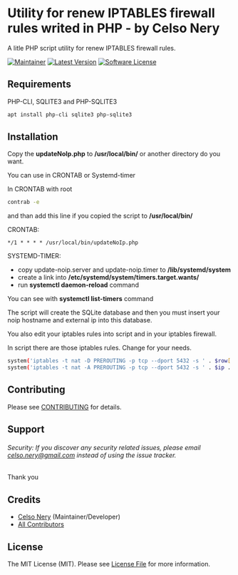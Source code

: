 # Utility for renew IPTABLES firewall rules writed in PHP - by Celso Nery
A litle PHP script utility for renew IPTABLES firewall rules.

[![Maintainer](http://img.shields.io/badge/maintainer-@celsonery-blue.svg?style=flat-square)](https://twitter.com/celsonery)
[![Latest Version](https://img.shields.io/github/release/celsonery/initials.svg?style=flat-square)](https://github.com/celsonery/noip-iptables-sync/releases)
[![Software License](https://img.shields.io/badge/license-MIT-brightgreen.svg?style=flat-square)](LICENSE)

## Requirements
PHP-CLI, SQLITE3 and PHP-SQLITE3

```bash
apt install php-cli sqlite3 php-sqlite3
```

## Installation

Copy the **updateNoIp.php** to **/usr/local/bin/** or another directory do you want.

You can use in CRONTAB or Systemd-timer

In CRONTAB with root
```bash
contrab -e
```
and than add this line if you copied the script to **/usr/local/bin/**

CRONTAB:
```crontab
*/1 * * * * /usr/local/bin/updateNoIp.php
```

SYSTEMD-TIMER:
- copy update-noip.server and update-noip.timer to **/lib/systemd/system**
- create a link into **/etc/systemd/system/timers.target.wants/**
- run **systemctl daemon-reload** command

You can see with **systemctl list-timers** command


The script will create the SQLite database and then you must insert your noip hostname and external ip into this database.

You also edit your iptables rules into script and in your iptables firewall.

In script there are those iptables rules. Change for your needs.

```bash
system('iptables -t nat -D PREROUTING -p tcp --dport 5432 -s ' . $row['ip'] . ' -j DNAT --to-dest 192.168.121.250');
system('iptables -t nat -A PREROUTING -p tcp --dport 5432 -s ' . $ip . ' -j DNAT --to-dest 192.168.121.250');
```

## Contributing

Please see [CONTRIBUTING](CONTRIBUTING.md) for details.

## Support

###### Security: If you discover any security related issues, please email celso.nery@gmail.com instead of using the issue tracker.

Thank you

## Credits

- [Celso Nery](https://github.com/celsonery) (Maintainer/Developer)
- [All Contributors](https://github.com/celsonery/noip-iptables-sync/contributors)

## License

The MIT License (MIT). Please see [License File](LICENSE) for more information.
